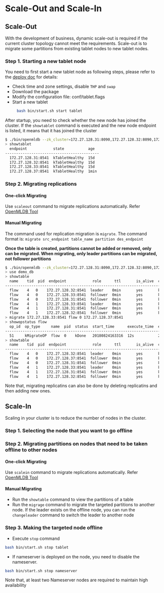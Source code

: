 # Scale-Out and Scale-In

## Scale-Out

With the development of business, dynamic scale-out is required if the current cluster topology cannot meet the requirements. Scale-out is to migrate some partitions from existing tablet nodes to new tablet nodes.

### Step 1. Starting a new tablet node

You need to first start a new tablet node as following steps, please refer to the [deploy doc](../deploy/install_deploy.md) for details:
- Check time and zone settings, disable `THP` and `swap`
- Download the package
- Modify the configuration file: conf/tablet.flags
- Start a new tablet
  ```bash
    bash bin/start.sh start tablet
  ```

After startup, you need to check whether the new node has joined the cluster. If the `showtablet` command is executed and the new node endpoint is listed, it means that it has joined the cluster

```bash
$ ./bin/openmldb --zk_cluster=172.27.128.31:8090,172.27.128.32:8090,172.27.128.33:8090 --zk_root_path=/openmldb_cluster --role=ns_client
> showtablet
  endpoint            state           age
-------------------------------------------
  172.27.128.31:8541  kTabletHealthy  15d
  172.27.128.32:8541  kTabletHealthy  15d
  172.27.128.33:8541  kTabletHealthy  15d
  172.27.128.37:8541  kTabletHealthy  1min
```

### Step 2. Migrating replications

#### One-click Migrating

Use `scaleout` command to migrate replications automatically. Refer [OpenMLDB Tool](./openmldb_ops.md)

#### Manual Migrating

The command used for replication migration is `migrate`. The command format is: `migrate src_endpoint table_name partition des_endpoint` 

**Once the table is created, partitions cannot be added or removed, only can be migrated. When migrating, only leader partitions can be migrated, not follower partitions**

```bash
$ ./bin/openmldb --zk_cluster=172.27.128.31:8090,172.27.128.32:8090,172.27.128.33:8090 --zk_root_path=/openmldb_cluster --role=ns_client
> use demo_db
> showtable
  name    tid  pid  endpoint            role      ttl       is_alive  compress_type  offset   record_cnt  memused
----------------------------------------------------------------------------------------------------------------------
  flow    4   0    172.27.128.32:8541  leader    0min       yes       kNoCompress    0        0           0.000
  flow    4   0    172.27.128.33:8541  follower  0min       yes       kNoCompress    0        0           0.000
  flow    4   0    172.27.128.31:8541  follower  0min       yes       kNoCompress    0        0           0.000
  flow    4   1    172.27.128.33:8541  leader    0min       yes       kNoCompress    0        0           0.000
  flow    4   1    172.27.128.31:8541  follower  0min       yes       kNoCompress    0        0           0.000
  flow    4   1    172.27.128.32:8541  follower  0min       yes       kNoCompress    0        0           0.000
> migrate 172.27.128.33:8541 flow 0 172.27.128.37:8541
> showopstatus flow
  op_id  op_type     name  pid  status  start_time      execute_time  end_time        cur_task
------------------------------------------------------------------------------------------------
  51     kMigrateOP  flow  0    kDone   20180824163316  12s           20180824163328  -
> showtable
  name    tid  pid  endpoint            role      ttl       is_alive  compress_type  offset   record_cnt  memused
----------------------------------------------------------------------------------------------------------------------
  flow    4   0    172.27.128.32:8541  leader    0min       yes       kNoCompress    0        0           0.000
  flow    4   0    172.27.128.37:8541  follower  0min       yes       kNoCompress    0        0           0.000
  flow    4   0    172.27.128.31:8541  follower  0min       yes       kNoCompress    0        0           0.000
  flow    4   1    172.27.128.33:8541  leader    0min       yes       kNoCompress    0        0           0.000
  flow    4   1    172.27.128.31:8541  follower  0min       yes       kNoCompress    0        0           0.000
  flow    4   1    172.27.128.32:8541  follower  0min       yes       kNoCompress    0        0           0.000
```
Note that, migrating replicatins can also be done by deleting replicatins and then adding new ones.

## Scale-In

Scaling in your cluster is to reduce the number of nodes in the cluster.

### Step 1. Selecting the node that you want to go offline
### Step 2. Migrating partitions on nodes that need to be taken offline to other nodes

#### One-click Migrating

Use `scalein` command to migrate replications automatically. Refer [OpenMLDB Tool](./openmldb_ops.md)

#### Manual Migrating
* Run the `showtable` command to view the partitions of a table
* Run the `migrage` command to migrate the targeted partitions to another node. If the leader exists on the offline node, you can run the `changeleader` command to switch the leader to another node

### Step 3. Making the targeted node offline
- Execute `stop` command
```bash
bash bin/start.sh stop tablet
```
- If nameserver is deployed on the node, you need to disable the nameserver.
```bash
bash bin/start.sh stop nameserver
```
Note that, at least two Nameserver nodes are required to maintain high availability
